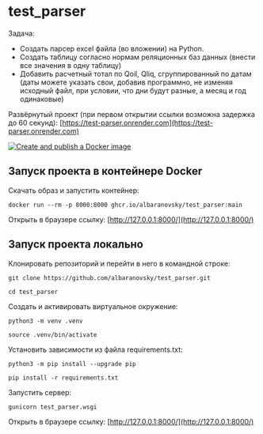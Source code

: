 # test_parser

Задача:
- Создать парсер excel файла (во вложении) на Python.
- Создать таблицу согласно нормам реляционных баз данных (внести все значения в одну таблицу)
- Добавить расчетный тотал по Qoil, Qliq, сгруппированный по датам (даты можете указать свои, добавив программно, не изменяя исходный файл, при условии, что дни будут разные, а месяц и год одинаковые)

Развёрнутый проект (при первом открытии ссылки возможна задержка до 60 секунд): [https://test-parser.onrender.com](https://test-parser.onrender.com)

[![Create and publish a Docker image](https://github.com/albaranovsky/test_parser/actions/workflows/docker-publish.yml/badge.svg)](https://github.com/albaranovsky/test_parser/actions/workflows/docker-publish.yml)

## Запуск проекта в контейнере Docker
Скачать образ и запустить контейнер:

```shell
docker run --rm -p 8000:8000 ghcr.io/albaranovsky/test_parser:main
```

Открыть в браузере ссылку: [http://127.0.0.1:8000/](http://127.0.0.1:8000/)

## Запуск проекта локально
Клонировать репозиторий и перейти в него в командной строке:

```shell
git clone https://github.com/albaranovsky/test_parser.git
```

```shell
cd test_parser
```

Создать и активировать виртуальное окружение:

```shell
python3 -m venv .venv
```

```shell
source .venv/bin/activate
```

Установить зависимости из файла requirements.txt:

```shell
python3 -m pip install --upgrade pip
```

```shell
pip install -r requirements.txt
```

Запустить сервер:

```shell
gunicorn test_parser.wsgi
```

Открыть в браузере ссылку: [http://127.0.0.1:8000/](http://127.0.0.1:8000/)
